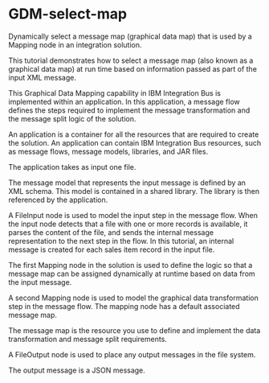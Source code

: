 # GDM-select-map
Dynamically select a message map (graphical data map) that is used by a Mapping node in an integration solution. 

This tutorial demonstrates how to select a message map (also known as a graphical data map) at run time based on information passed as part of the input XML message. 

This Graphical Data Mapping capability in IBM Integration Bus is implemented within an application. In this application, a message flow defines the steps required to implement the message transformation and the message split logic of the solution.

An application is a container for all the resources that are required to create the solution. An application can contain IBM Integration Bus resources, such as message flows, message models, libraries, and JAR files.

The application takes as input one file.

The message model that represents the input message is defined by an XML schema. This model is contained in a shared library. The library is then referenced by the application.

A FileInput node is used to model the input step in the message flow. When the input node detects that a file with one or more records is available, it parses the content of the file, and sends the internal message representation to the next step in the flow. In this tutorial, an internal message is created for each sales item record in the input file.

The first Mapping node in the solution is used to define the logic so that a message map can be assigned dynamically at runtime based on data from the input message.

A second Mapping node is used to model the graphical data transformation step in the message flow. The mapping node has a default associated message map.

The message map is the resource you use to define and implement the data transformation and message split requirements.

A FileOutput node is used to place any output messages in the file system.

The output message is a JSON message.
